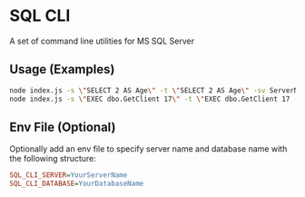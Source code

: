 # SQL CLI

A set of command line utilities for MS SQL Server

## Usage (Examples)


```bash
node index.js -s \"SELECT 2 AS Age\" -t \"SELECT 2 AS Age\" -sv ServerName -db dbName
node index.js -s \"EXEC dbo.GetClient 17\" -t \"EXEC dbo.GetClient 17 -sv ServerName -db dbName
```

## Env File (Optional)

Optionally add an env file to specify server name and database name with the following structure:

```ini
SQL_CLI_SERVER=YourServerName
SQL_CLI_DATABASE=YourDatabaseName
```


